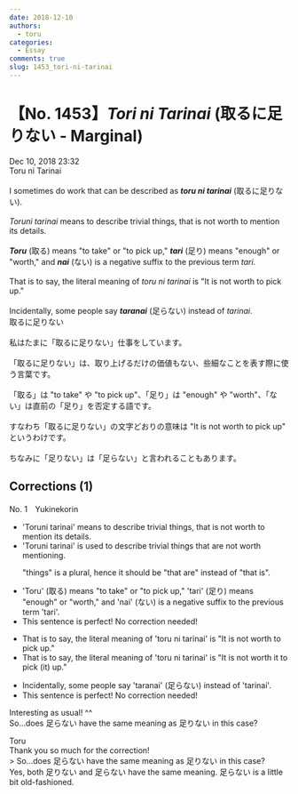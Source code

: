 ```yaml
---
date: 2018-12-10
authors:
  - toru
categories:
  - Essay
comments: true
slug: 1453_tori-ni-tarinai
---
```


# 【No. 1453】<strong><em>Tori ni Tarinai</strong></em> (取るに足りない - Marginal)
<div class="date">Dec 10, 2018 23:32</div>
<div id="post"><div id="body_show_ori">
Toru ni Tarinai<br/><br/>I sometimes do work that can be described as <strong><em>toru ni tarinai</em></strong> (取るに足りない).<br/><br/><em>Toruni tarinai</em> means to describe trivial things, that is not worth to mention its details.<br/><br/><strong><em>Toru</em></strong> (取る) means "to take" or "to pick up," <strong><em>tari</em></strong> (足り) means "enough" or "worth," and <strong><em>nai</em></strong> (ない) is a negative suffix to the previous term <em>tari</em>.<br/><br/>That is to say, the literal meaning of <em>toru ni tarinai</em> is "It is not worth to pick up."<br/><br/>Incidentally, some people say <strong><em>taranai</em></strong> (足らない) instead of <em>tarinai</em>. 
</div></div>

<!-- more -->

<div id="post_ja"><div id="body_show_mo">
取るに足りない<br/><br/>私はたまに「取るに足りない」仕事をしています。<br/><br/>「取るに足りない」は、取り上げるだけの価値もない、些細なことを表す際に使う言葉です。<br/><br/>「取る」は "to take" や "to pick up"、「足り」は "enough" や "worth"、「ない」は直前の「足り」を否定する語です。<br/><br/>すなわち「取るに足りない」の文字どおりの意味は "It is not worth to pick up" というわけです。<br/><br/>ちなみに「足りない」は「足らない」と言われることもあります。
</div></div>

## Corrections (1)
<div id="block"><div class="first_name"> No. 1　<span class="just_name">Yukinekorin</span></div><div id="block2">
<ul class="correction_field">
<li class="incorrect">'Toruni tarinai' means to describe trivial things, that is not worth to mention its details.</li>
<li class="corrected correct">
'Toruni tarinai' <span class="f_blue">is used to </span>describe trivial things that <span class="f_blue">are</span> not worth <span class="f_blue">mentioning</span>.
<p class="correction_comment">"things" is a plural, hence it should be "that are" instead of "that is".</p>
</li>
</ul>
<ul class="correction_field">
<li class="incorrect">'Toru' (取る) means "to take" or "to pick up," 'tari' (足り) means "enough" or "worth," and 'nai' (ない) is a negative suffix to the previous term 'tari'.</li>
<li class="corrected perfect">This sentence is perfect! No correction needed!</li>
</ul>
<ul class="correction_field">
<li class="incorrect">That is to say, the literal meaning of 'toru ni tarinai' is "It is not worth to pick up."</li>
<li class="corrected correct">
That is to say, the literal meaning of 'toru ni tarinai' is "It is not worth <span class="f_blue">it</span> to pick (<span class="f_blue">it) </span>up."
</li>
</ul>
<ul class="correction_field">
<li class="incorrect">Incidentally, some people say 'taranai' (足らない) instead of 'tarinai'.</li>
<li class="corrected perfect">This sentence is perfect! No correction needed!</li>
</ul>
<p class="comment_small">
 Interesting as usual! ^^
 <br/>
 So...does 足らない have the same meaning as 足りない in this case?
</p>

</div><div class="name"><span class="just_name">Toru</span><br>
Thank you so much for the correction!<br/>&gt; So...does 足らない have the same meaning as 足りない in this case?<br/>Yes, both 足りない and 足らない have the same meaning. 足らない is a little bit old-fashioned.
</div>
</div>
